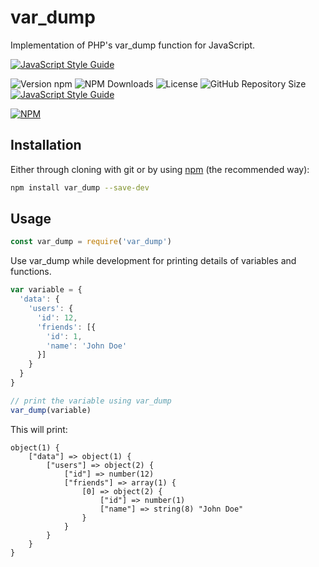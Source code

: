 # var_dump
Implementation of PHP's var_dump function for JavaScript.

[![JavaScript Style Guide](https://cdn.rawgit.com/standard/standard/master/badge.svg)](https://github.com/standard/standard)

![Version npm](https://img.shields.io/npm/v/var_dump.svg?style=for-the-badge)
![NPM Downloads](https://img.shields.io/npm/dt/var_dump.svg?style=for-the-badge)
![License](https://img.shields.io/npm/l/var_dump.svg?style=for-the-badge)
![GitHub Repository Size](https://img.shields.io/github/repo-size/smartankur4u/var_dump.svg?style=for-the-badge)
[![JavaScript Style Guide](https://img.shields.io/badge/code_style-standard-brightgreen.svg?style=for-the-badge)](https://standardjs.com)

[![NPM](https://nodei.co/npm/var_dump.png?downloads=true&downloadRank=true)](https://nodei.co/npm/var_dump/)


## Installation

Either through cloning with git or by using [npm](http://npmjs.org) (the recommended way):

```bash
npm install var_dump --save-dev
```


## Usage

```js
const var_dump = require('var_dump')

```

Use var_dump while development for printing details of variables and functions.

```js
var variable = {
  'data': {
    'users': {
      'id': 12,
      'friends': [{
        'id': 1,
        'name': 'John Doe'
      }]
    }
  }
}

// print the variable using var_dump
var_dump(variable)
```
This will print:

```
object(1) {
    ["data"] => object(1) {
        ["users"] => object(2) {
            ["id"] => number(12)
            ["friends"] => array(1) {
                [0] => object(2) {
                    ["id"] => number(1)
                    ["name"] => string(8) "John Doe"
                }
            }
        }
    }
}

```
